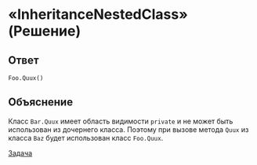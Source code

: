 # «InheritanceNestedClass» (Решение)

## Ответ

```
Foo.Quux()
```

## Объяснение

Класс `Bar.Quux` имеет область видимости `private` и не может быть использован из дочернего класса. Поэтому при вызове метода `Quux` из класса `Baz` будет использован класс `Foo.Quux`.

[Задача](./InheritanceNestedClass-P.md)